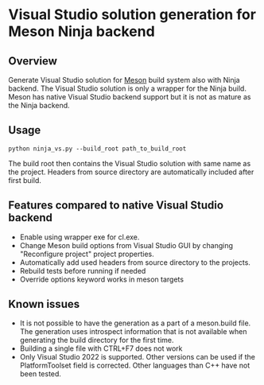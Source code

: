 # Visual Studio solution generation for Meson Ninja backend

## Overview
Generate Visual Studio solution for [Meson](https://mesonbuild.com/) build system also with Ninja backend. The Visual Studio solution is only a wrapper for the Ninja build. Meson has native Visual Studio backend support but it is not as mature as the Ninja backend. 

## Usage
```
python ninja_vs.py --build_root path_to_build_root
```
The build root then contains the Visual Studio solution with same name as the project. Headers from source directory are automatically included after first build.

## Features compared to native Visual Studio backend
* Enable using wrapper exe for cl.exe.
* Change Meson build options from Visual Studio GUI by changing "Reconfigure project" project properties.
* Automatically add used headers from source directory to the projects.
* Rebuild tests before running if needed
* Override options keyword works in meson targets

## Known issues
* It is not possible to have the generation as a part of a meson.build file. The generation uses introspect information that is not available when generating the build directory for the first time.
* Building a single file with CTRL+F7 does not work
* Only Visual Studio 2022 is supported. Other versions can be used if the PlatformToolset field is corrected. Other languages than C++ have not been tested.
